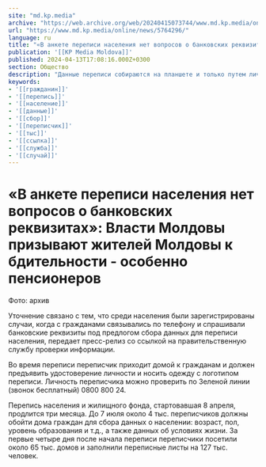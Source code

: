 ```yaml
---
site: "md.kp.media"
archive: "https://web.archive.org/web/20240415073744/www.md.kp.media/online/news/5764296/"
url: "https://www.md.kp.media/online/news/5764296/"
language: ru
title: "«В анкете переписи населения нет вопросов о банковских реквизитах»: Власти Молдовы призывают жителей Молдовы к бдительности - особенно пенсионеров"
publication: '[[KP Media Moldova]]'
published: 2024-04-13T17:08:16.000Z+0300
section: Общество
description: "Данные переписи собираются на планшете и только путем личного опроса, при этом в переписном листе нет вопросов о банковских реквизитах"
keywords:
- '[[гражданин]]'
- '[[перепись]]'
- '[[население]]'
- '[[данные]]'
- '[[сбор]]'
- '[[переписчик]]'
- '[[тыс]]'
- '[[ссылка]]'
- '[[служба]]'
- '[[случай]]'
---
```


# «В анкете переписи населения нет вопросов о банковских реквизитах»: Власти Молдовы призывают жителей Молдовы к бдительности - особенно пенсионеров

Фото: архив

Уточнение связано с тем, что среди населения были зарегистрированы случаи, когда с гражданами связывались по телефону и спрашивали банковские реквизиты под предлогом сбора данных для переписи населения, передает пресс-релиз со ссылкой на правительственную службу проверки информации.

Во время переписи переписчик приходит домой к гражданам и должен предъявить удостоверение личности и носить одежду с логотипом переписи. Личность переписчика можно проверить по Зеленой линии (звонок бесплатный) 0800 800 24.

Перепись населения и жилищного фонда, стартовавшая 8 апреля, продлится три месяца. До 7 июля около 4 тыс. переписчиков должны обойти дома граждан для сбора данных о населении: возраст, пол, уровень образования и т.д., а также данных об условиях жизни. За первые четыре дня после начала переписи переписчики посетили около 65 тыс. домов и заполнили переписные листы на 127 тыс. человек.